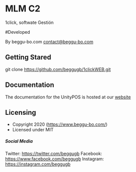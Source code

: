 # MLM C2
1click, softwate Gestión

#Developed 

By beggu-bo.com
contact@beggu-bo.com

## Getting Stared

git clone https://github.com/beggugb/1clickWEB.git

## Documentation

The documentation for the UnityPOS is hosted at our [website](https://beggu.net/unityPOS/docs/1.0/getting-started/introduction.html)

## Licensing

- Copyright 2020 (https://www.beggu-bo.com/)
- Licensed under MIT 

##### Social Media

Twitter: <https://twitter.com/beggugb>
Facebook: <https://www.facebook.com/beggugb>
Instagram: <https://instagram.com/beggugb>
